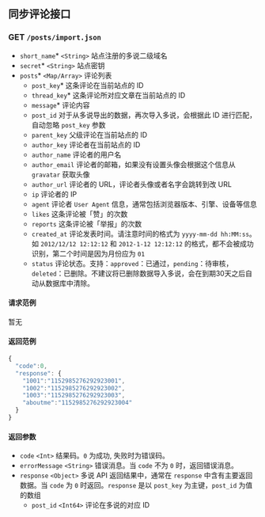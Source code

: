 ## 同步评论接口

### GET `/posts/import.json`
  - `short_name`* `<String>` 站点注册的多说二级域名
  - `secret`* `<String>` 站点密钥
  - `posts`* `<Map/Array>` 评论列表
    - `post_key`* 这条评论在当前站点的 ID
    - `thread_key`* 这条评论所对应文章在当前站点的 ID
    - `message`* 评论内容
    - `post_id` 对于从多说导出的数据，再次导入多说，会根据此 ID 进行匹配，自动忽略 `post_key` 参数
    - `parent_key` 父级评论在当前站点的 ID
    - `author_key` 评论者在当前站点的 ID
    - `author_name` 评论者的用户名
    - `author_email` 评论者的邮箱，如果没有设置头像会根据这个信息从 `gravatar` 获取头像
    - `author_url` 评论者的 URL，评论者头像或者名字会跳转到改 URL
    - `ip` 评论者的 IP
    - `agent` 评论者 `User Agent` 信息，通常包括浏览器版本、引擎、设备等信息
    - `likes` 这条评论被「赞」的次数
    - `reports` 这条评论被「举报」的次数
    - `created_at` 评论发表时间。请注意时间的格式为 `yyyy-mm-dd hh:MM:ss`。如 `2012/12/12 12:12:12` 和 `2012-1-12 12:12:12` 的格式，都不会被成功识别，第二个时间是因为月份应为 `01`
    - `status` 评论状态。支持：`approved`：已通过，`pending`：待审核，`deleted`：已删除。不建议将已删除数据导入多说，会在到期30天之后自动从数据库中清除。

#### 请求范例
暂无

#### 返回范例
```js
{
  "code":0,
  "response": {
    "1001":"1152985276292923001",
    "1002":"1152985276292923002",
    "1003":"1152985276292923003",
    "aboutme":"1152985276292923004"
  }
}
```

#### 返回参数
- `code` `<Int>` 结果码。`0` 为成功, 失败时为错误码。
- `errorMessage` `<String>` 错误消息。当 `code` 不为 `0` 时，返回错误消息。
- `response` `<Object>` 多说 API 返回结果中，通常在 `response` 中含有主要返回数据。当 `code` 为 `0` 时返回。`response` 是以 `post_key` 为主键，`post_id` 为值的数组
  - `post_id` `<Int64>` 评论在多说的对应 ID
